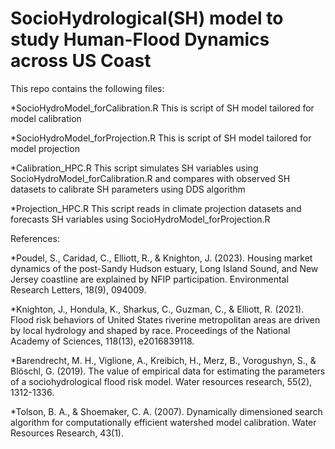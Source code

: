 # SocioHydrological(SH) model to study Human-Flood Dynamics across US Coast

This repo contains the following files:

*SocioHydroModel_forCalibration.R   This is script of SH model tailored for model calibration

*SocioHydroModel_forProjection.R    This is script of SH model tailored for model projection

*Calibration_HPC.R                  This script simulates SH variables using SocioHydroModel_forCalibration.R and compares with observed SH datasets to calibrate SH parameters using DDS algorithm

*Projection_HPC.R                   This script reads in climate projection datasets and forecasts SH variables using SocioHydroModel_forProjection.R


References:

*Poudel, S., Caridad, C., Elliott, R., & Knighton, J. (2023). Housing market dynamics of the post-Sandy Hudson estuary, Long Island Sound, and New Jersey coastline are explained by NFIP participation. Environmental Research Letters, 18(9), 094009.

*Knighton, J., Hondula, K., Sharkus, C., Guzman, C., & Elliott, R. (2021). Flood risk behaviors of United States riverine metropolitan areas are driven by local hydrology and shaped by race. Proceedings of the National Academy of Sciences, 118(13), e2016839118.

*Barendrecht, M. H., Viglione, A., Kreibich, H., Merz, B., Vorogushyn, S., & Blöschl, G. (2019). The value of empirical data for estimating the parameters of a sociohydrological flood risk model. Water resources research, 55(2), 1312-1336.

*Tolson, B. A., & Shoemaker, C. A. (2007). Dynamically dimensioned search algorithm for computationally efficient watershed model calibration. Water Resources Research, 43(1).
